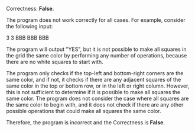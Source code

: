 Correctness: **False**.

The program does not work correctly for all cases. For example, consider the following input:

3 3
BBB
BBB
BBB

The program will output "YES", but it is not possible to make all squares in the grid the same color by performing any number of operations, because there are no white squares to start with.

The program only checks if the top-left and bottom-right corners are the same color, and if not, it checks if there are any adjacent squares of the same color in the top or bottom row, or in the left or right column. However, this is not sufficient to determine if it is possible to make all squares the same color. The program does not consider the case where all squares are the same color to begin with, and it does not check if there are any other possible operations that could make all squares the same color.

Therefore, the program is incorrect and the Correctness is **False**.